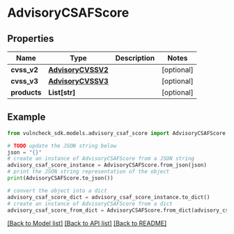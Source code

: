 # AdvisoryCSAFScore


## Properties

Name | Type | Description | Notes
------------ | ------------- | ------------- | -------------
**cvss_v2** | [**AdvisoryCVSSV2**](AdvisoryCVSSV2.md) |  | [optional] 
**cvss_v3** | [**AdvisoryCVSSV3**](AdvisoryCVSSV3.md) |  | [optional] 
**products** | **List[str]** |  | [optional] 

## Example

```python
from vulncheck_sdk.models.advisory_csaf_score import AdvisoryCSAFScore

# TODO update the JSON string below
json = "{}"
# create an instance of AdvisoryCSAFScore from a JSON string
advisory_csaf_score_instance = AdvisoryCSAFScore.from_json(json)
# print the JSON string representation of the object
print(AdvisoryCSAFScore.to_json())

# convert the object into a dict
advisory_csaf_score_dict = advisory_csaf_score_instance.to_dict()
# create an instance of AdvisoryCSAFScore from a dict
advisory_csaf_score_from_dict = AdvisoryCSAFScore.from_dict(advisory_csaf_score_dict)
```
[[Back to Model list]](../README.md#documentation-for-models) [[Back to API list]](../README.md#documentation-for-api-endpoints) [[Back to README]](../README.md)


